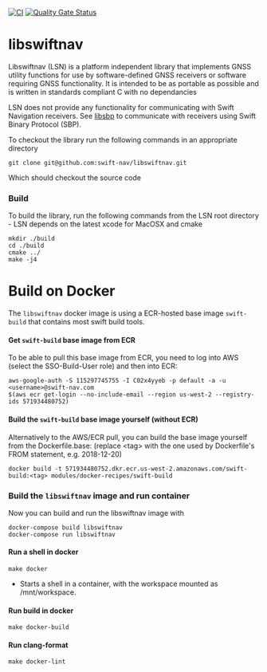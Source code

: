 [![CI](https://github.com/swift-nav/libswiftnav/actions/workflows/ci.yaml/badge.svg)](https://github.com/swift-nav/libswiftnav/actions/workflows/ci.yaml)
[![Quality Gate Status](https://sonarcloud.io/api/project_badges/measure?project=swift-nav_libswiftnav&metric=alert_status)](https://sonarcloud.io/dashboard?id=swift-nav_libswiftnav)

libswiftnav
===========

Libswiftnav (LSN) is a platform independent library that implements GNSS utility functions for use by software-defined GNSS receivers or software requiring GNSS functionality. It is intended to be as portable as possible and is written in standards compliant C with no dependancies

LSN does not provide any functionality for communicating with Swift
Navigation receivers.  See [libsbp](https://github.com/swift-nav/libsbp) to
communicate with receivers using Swift Binary Protocol (SBP).

To checkout the library run the following commands in an appropriate directory
```
git clone git@github.com:swift-nav/libswiftnav.git
```
Which should checkout the source code

### Build
To build the library, run the following commands from the LSN root directory - LSN depends on the latest xcode for MacOSX and cmake
```
mkdir ./build
cd ./build
cmake ../
make -j4
```

# Build on Docker

The `libswiftnav` docker image is using a ECR-hosted base image `swift-build` that contains most swift build tools.

#### Get `swift-build` base image from ECR

To be able to pull this base image from ECR, you need to log into AWS (select the SSO-Build-User role) and then into 
ECR:

    aws-google-auth -S 115297745755 -I C02x4yyeb -p default -a -u <username>@swift-nav.com
    $(aws ecr get-login --no-include-email --region us-west-2 --registry-ids 571934480752)

#### Build the `swift-build` base image yourself (without ECR)

Alternatively to the AWS/ECR pull, you can build the base image yourself from the Dockerfile.base:
(replace \<tag\> with the one used by Dockerfile's FROM statement, e.g. 2018-12-20)

    docker build -t 571934480752.dkr.ecr.us-west-2.amazonaws.com/swift-build:<tag> modules/docker-recipes/swift-build

### Build the `libswiftnav` image and run container

Now you can build and run the libswiftnav image with

    docker-compose build libswiftnav
    docker-compose run libswiftnav 

#### Run a shell in docker

    make docker

- Starts a shell in a container, with the workspace mounted as /mnt/workspace.

#### Run build in docker

    make docker-build
    
#### Run clang-format

    make docker-lint

